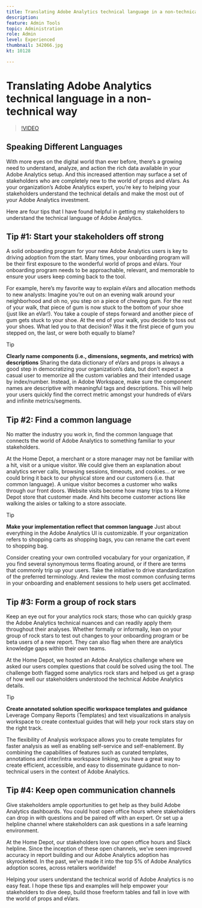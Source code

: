 ```yaml
---
title: Translating Adobe Analytics technical language in a non-technical way
description: 
feature: Admin Tools
topic: Administration
role: Admin
level: Experienced
thumbnail: 342066.jpg
kt: 10128

---
```


# Translating Adobe Analytics technical language in a non-technical way

>[!VIDEO](https://video.tv.adobe.com/v/342066/?quality=12&learn=on)

## Speaking Different Languages

With more eyes on the digital world than ever before, there’s a growing need to understand, analyze, and action the rich data available in your Adobe Analytics setup. And this increased attention may surface a set of stakeholders who are completely new to the world of props and eVars. As your organization’s Adobe Analytics expert, you’re key to helping your stakeholders understand the technical details and make the most out of your Adobe Analytics investment.

Here are four tips that I have found helpful in getting my stakeholders to understand the technical language of Adobe Analytics.

## Tip #1: Start your stakeholders off strong

A solid onboarding program for your new Adobe Analytics users is key to driving adoption from the start. Many times, your onboarding program will be their first exposure to the wonderful world of props and eVars. Your onboarding program needs to be approachable, relevant, and memorable to ensure your users keep coming back to the tool.

For example, here’s my favorite way to explain eVars and allocation methods to new analysts: Imagine you’re out on an evening walk around your neighborhood and oh no, you step on a piece of chewing gum. For the rest of your walk, that piece of gum is now stuck to the bottom of your shoe (just like an eVar!). You take a couple of steps forward and another piece of gum gets stuck to your shoe. At the end of your walk, you decide to toss out your shoes. What led you to that decision? Was it the first piece of gum you stepped on, the last, or were both equally to blame?

>[!TIP]
>
>**Clearly name components (i.e., dimensions, segments, and metrics) with descriptions**
>Sharing the data dictionary of eVars and props is always a good step in democratizing your organization’s data, but don’t expect a casual user to memorize all the custom variables and their intended usage by index/number. Instead, in Adobe Workspace, make sure the component names are descriptive with meaningful tags and descriptions. This will help your users quickly find the correct metric amongst your hundreds of eVars and infinite metrics/segments.

## Tip #2: Find a common language

No matter the industry you work in, find the common language that connects the world of Adobe Analytics to something familiar to your stakeholders.

At the Home Depot, a merchant or a store manager may not be familiar with a hit, visit or a unique visitor. We could give them an explanation about analytics server calls, browsing sessions, timeouts, and cookies… or we could bring it back to our physical store and our customers (i.e. that common language). A unique visitor becomes a customer who walks through our front doors. Website visits become how many trips to a Home Depot store that customer made. And hits become customer actions like walking the aisles or talking to a store associate.

>[!TIP]
>
>**Make your implementation reflect that common language**
>Just about everything in the Adobe Analytics UI is customizable. If your organization refers to shopping carts as shopping bags, you can rename the cart event to shopping bag.
>
>Consider creating your own controlled vocabulary for your organization, if you find several synonymous terms floating around, or if there are terms that commonly trip up your users. Take the initiative to drive standardization of the preferred terminology. And review the most common confusing terms in your onboarding and enablement sessions to help users get acclimated.
 
## Tip #3: Form a group of rock stars

Keep an eye out for your analytics rock stars; those who can quickly grasp the Adobe Analytics technical nuances and can readily apply them throughout their analyses. Whether formally or informally, lean on your group of rock stars to test out changes to your onboarding program or be beta users of a new report. They can also flag when there are analytics knowledge gaps within their own teams.

At the Home Depot, we hosted an Adobe Analytics challenge where we asked our users complex questions that could be solved using the tool. The challenge both flagged some analytics rock stars and helped us get a grasp of how well our stakeholders understood the technical Adobe Analytics details.

>[!TIP]
>
>**Create annotated solution specific workspace templates and guidance**
>Leverage Company Reports (Templates) and text visualizations in analysis workspace to create contextual guides that will help your rock stars stay on the right track.
>
>The flexibility of Analysis workspace allows you to create templates for faster analysis as well as enabling self-service and self-enablement. By combining the capabilities of features such as curated templates, annotations and inter/intra workspace linking, you have a great way to create efficient, accessible, and easy to disseminate guidance to non-technical users in the context of Adobe Analytics.

## Tip #4: Keep open communication channels

Give stakeholders ample opportunities to get help as they build Adobe Analytics dashboards. You could host open office hours where stakeholders can drop in with questions and be paired off with an expert. Or set up a helpline channel where stakeholders can ask questions in a safe learning environment.

At the Home Depot, our stakeholders love our open office hours and Slack helpline. Since the inception of these open channels, we’ve seen improved accuracy in report building and our Adobe Analytics adoption has skyrocketed. In the past, we’ve made it into the top 5% of Adobe Analytics adoption scores, across retailers worldwide!

Helping your users understand the technical world of Adobe Analytics is no easy feat. I hope these tips and examples will help empower your stakeholders to dive deep, build those freeform tables and fall in love with the world of props and eVars.
